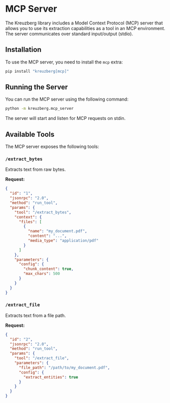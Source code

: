 # MCP Server

The Kreuzberg library includes a Model Context Protocol (MCP) server that allows you to use its extraction capabilities as a tool in an MCP environment. The server communicates over standard input/output (stdio).

## Installation

To use the MCP server, you need to install the `mcp` extra:

```bash
pip install "kreuzberg[mcp]"
```

## Running the Server

You can run the MCP server using the following command:

```bash
python -m kreuzberg.mcp_server
```

The server will start and listen for MCP requests on stdin.

## Available Tools

The MCP server exposes the following tools:

### `/extract_bytes`

Extracts text from raw bytes.

**Request:**

```json
{
  "id": "1",
  "jsonrpc": "2.0",
  "method": "run_tool",
  "params": {
    "tool": "/extract_bytes",
    "context": {
      "files": [
        {
          "name": "my_document.pdf",
          "content": "...",
          "media_type": "application/pdf"
        }
      ]
    },
    "parameters": {
      "config": {
        "chunk_content": true,
        "max_chars": 500
      }
    }
  }
}
```

### `/extract_file`

Extracts text from a file path.

**Request:**

```json
{
  "id": "2",
  "jsonrpc": "2.0",
  "method": "run_tool",
  "params": {
    "tool": "/extract_file",
    "parameters": {
      "file_path": "/path/to/my_document.pdf",
      "config": {
        "extract_entities": true
      }
    }
  }
}
```
